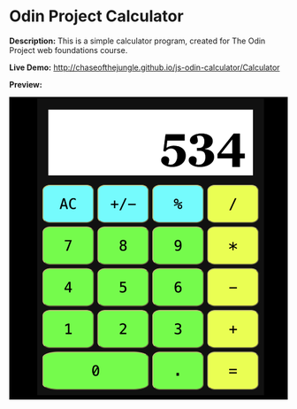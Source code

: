 # Odin Project Calculator

**Description:** This is a simple calculator program, created for The Odin Project web foundations course.

**Live Demo:** http://chaseofthejungle.github.io/js-odin-calculator/Calculator
  
**Preview:**  
  
![JS Calculator Screenshot](https://github.com/chaseofthejungle/js-odin-calculator/blob/main/odincalcdemo.png "JS Calculator Screenshot")
